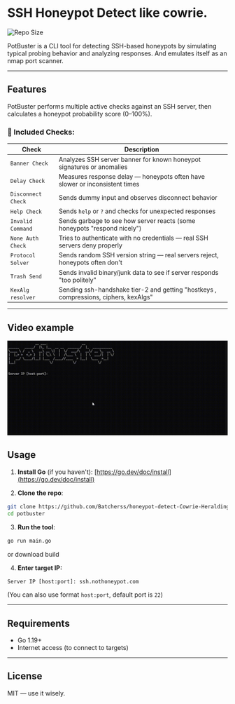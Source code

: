 # SSH Honeypot Detect like cowrie.
![Repo Size](https://img.shields.io/github/repo-size/Batcherss/sshpotbuster?style=flat) 

PotBuster is a CLI tool for detecting SSH-based honeypots by simulating typical probing behavior and analyzing responses.
And emulates itself as an nmap port scanner.

---

## Features

PotBuster performs multiple active checks against an SSH server, then calculates a honeypot probability score (0–100%).

### 🔬 Included Checks:

| Check              | Description                                                                               |
| ------------------ | ------------------------------------------------------------------------------------------|
| `Banner Check`     | Analyzes SSH server banner for known honeypot signatures or anomalies                     |
| `Delay Check`      | Measures response delay — honeypots often have slower or inconsistent times               |
| `Disconnect Check` | Sends dummy input and observes disconnect behavior                                        |
| `Help Check`       | Sends `help` or `?` and checks for unexpected responses                                   |
| `Invalid Command`  | Sends garbage to see how server reacts (some honeypots "respond nicely")                  |
| `None Auth Check`  | Tries to authenticate with no credentials — real SSH servers deny properly                |
| `Protocol Solver`  | Sends random SSH version string — real servers reject, honeypots often don't              |
| `Trash Send`       | Sends invalid binary/junk data to see if server responds "too politely"                   |
| `KexAlg resolver`  | Sending ssh-handshake tier-2 and getting "hostkeys , compressions, ciphers, kexAlgs"      |

---
## Video example

![how it works](./github/how-works.gif)

## Usage

1. **Install Go** (if you haven't):
   [https://go.dev/doc/install](https://go.dev/doc/install)

2. **Clone the repo**:

```bash
git clone https://github.com/Batcherss/honeypot-detect-Cowrie-Heralding-Kippo.git
cd potbuster
```

3. **Run the tool**:

```bash
go run main.go
```
or download build

4. **Enter target IP:**

```text
Server IP [host:port]: ssh.nothoneypot.com
```

(You can also use format `host:port`, default port is `22`)

---

## Requirements

* Go 1.19+
* Internet access (to connect to targets)
---

## License
MIT — use it wisely.

